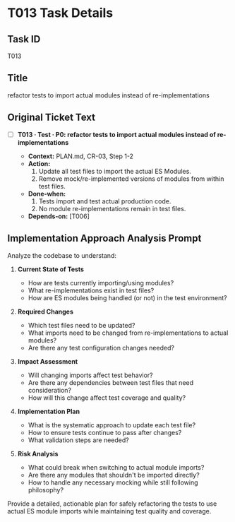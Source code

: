 # T013 Task Details

## Task ID
T013

## Title
refactor tests to import actual modules instead of re-implementations

## Original Ticket Text
- [ ] **T013 · Test · P0: refactor tests to import actual modules instead of re-implementations**

  - **Context:** PLAN.md, CR-03, Step 1-2
  - **Action:**
    1. Update all test files to import the actual ES Modules.
    2. Remove mock/re-implemented versions of modules from within test files.
  - **Done‑when:**
    1. Tests import and test actual production code.
    2. No module re-implementations remain in test files.
  - **Depends‑on:** [T006]

## Implementation Approach Analysis Prompt

Analyze the codebase to understand:

1. **Current State of Tests**
   - How are tests currently importing/using modules?
   - What re-implementations exist in test files?
   - How are ES modules being handled (or not) in the test environment?

2. **Required Changes**
   - Which test files need to be updated?
   - What imports need to be changed from re-implementations to actual modules?
   - Are there any test configuration changes needed?

3. **Impact Assessment**  
   - Will changing imports affect test behavior?
   - Are there any dependencies between test files that need consideration?
   - How will this change affect test coverage and quality?

4. **Implementation Plan**
   - What is the systematic approach to update each test file?
   - How to ensure tests continue to pass after changes?
   - What validation steps are needed?

5. **Risk Analysis**
   - What could break when switching to actual module imports?
   - Are there any modules that shouldn't be imported directly?
   - How to handle any necessary mocking while still following philosophy?

Provide a detailed, actionable plan for safely refactoring the tests to use actual ES module imports while maintaining test quality and coverage.